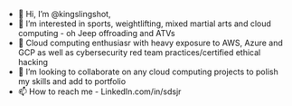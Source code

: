 - 👋 Hi, I’m @kingslingshot, 
- 👀 I’m interested in sports, weightlifting, mixed martial arts and cloud computing - oh Jeep offroading and ATVs
- 🌱 Cloud computing enthusiasr with heavy exposure  to AWS, Azure and GCP as well  as cybersecurity red team practices/certified ethical hacking
- 💞️ I’m looking to collaborate on any cloud computing projects to polish my skills and add to portfolio
- 📫 How to reach me - LinkedIn.com/in/sdsjr

<!---
kingslingshot/kingslingshot is a ✨ special ✨ repository because its `README.md` (this file) appears on your GitHub profile.
You can click the Preview link to take a look at your changes.
--->
